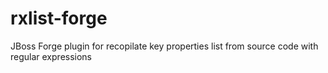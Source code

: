 rxlist-forge
============

JBoss Forge plugin for recopilate key properties list from source code with regular expressions